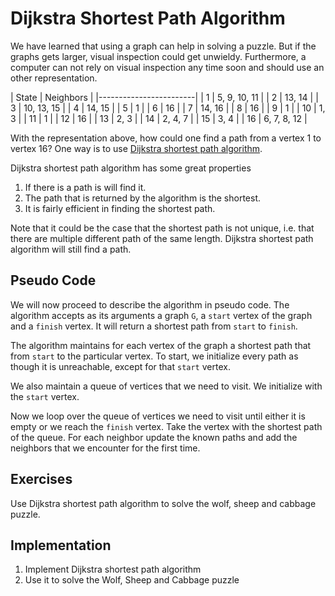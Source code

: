 # Dijkstra Shortest Path Algorithm

We have learned that using a graph can help in solving a puzzle. But if the
graphs gets larger, visual inspection could get unwieldy. Furthermore, a
computer can not rely on visual inspection any time soon and should use an other
representation.

| State  | Neighbors     |
|------------------------|
| 1  | 5, 9, 10, 11      |
| 2  | 13, 14            |
| 3  | 10, 13, 15        |
| 4  | 14, 15            |
| 5  | 1                 |
| 6  | 16                |
| 7  | 14, 16            |
| 8  | 16                |
| 9  | 1                 |
| 10 | 1, 3              |
| 11 | 1                 |
| 12 | 16                |
| 13 | 2, 3              |
| 14 | 2, 4, 7           |
| 15 | 3, 4              |
| 16 | 6, 7, 8, 12       |

With the representation above, how could one find a path from a vertex 1 to
vertex 16? One way is to use [Dijkstra shortest path algorithm][dijkstra].

Dijkstra shortest path algorithm has some great properties

1. If there is a path is will find it.
2. The path that is returned by the algorithm is the shortest.
3. It is fairly efficient in finding the shortest path.

Note that it could be the case that the shortest path is not unique, i.e. that
there are multiple different path of the same length. Dijkstra shortest path
algorithm will still find a path.

## Pseudo Code

We will now proceed to describe the algorithm in pseudo code. The algorithm
accepts as its arguments a graph `G`, a `start` vertex of the graph and a `finish`
vertex. It will return a shortest path from `start` to `finish`.

The algorithm maintains for each vertex of the graph a shortest path that from
`start` to the particular vertex. To start, we initialize every path as though
it is unreachable, except for that `start` vertex.

We also maintain a queue of vertices that we need to visit. We initialize with
the `start` vertex.

Now we loop over the queue of vertices we need to visit until either it is empty
or we reach the `finish` vertex. Take the vertex with the shortest path of the
queue. For each neighbor update the known paths and add the neighbors that we
encounter for the first time.

## Exercises
Use Dijkstra shortest path algorithm to solve the wolf, sheep and cabbage
puzzle.

## Implementation
1. Implement Dijkstra shortest path algorithm
2. Use it to solve the Wolf, Sheep and Cabbage puzzle

[dijkstra]: https://en.wikipedia.org/wiki/Dijkstra's_algorithm

